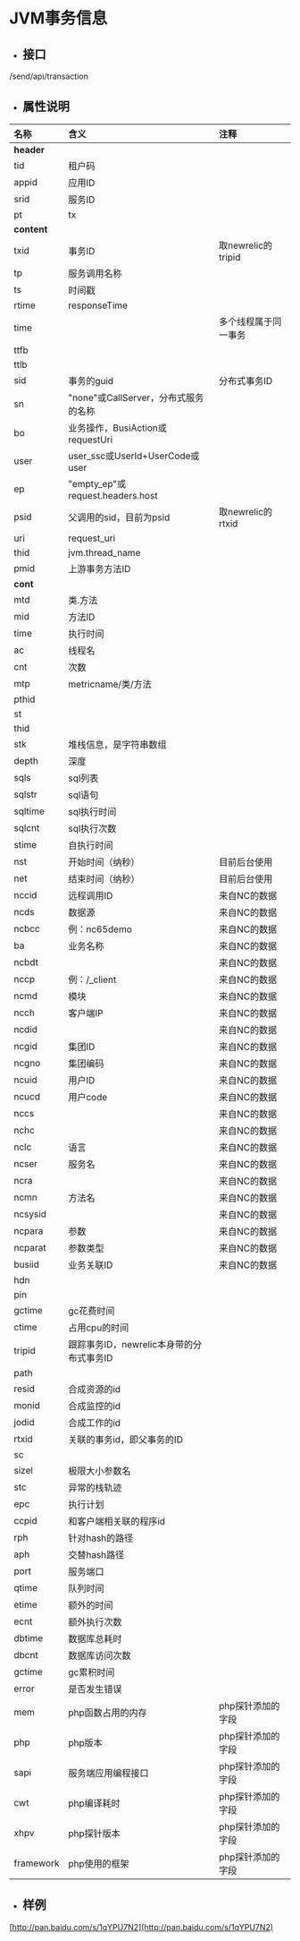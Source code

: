 # JVM事务信息

* ## 接口

/send/api/transaction

* ## 属性说明

| **名称** | **含义** | **注释** |
| :--- | :--- | :--- |
| **header** |  |  |
| tid | 租户码 |  |
| appid | 应用ID |  |
| srid | 服务ID |  |
| pt | tx |  |
| **content** |  |  |
| txid | 事务ID | 取newrelic的tripid |
| tp | 服务调用名称 |  |
| ts | 时间戳 |  |
| rtime | responseTime |  |
| time |  | 多个线程属于同一事务 |
| ttfb |  |  |
| ttlb |  |  |
| sid | 事务的guid | 分布式事务ID |
| sn | "none"或CallServer，分布式服务的名称 |  |
| bo | 业务操作，BusiAction或requestUri |  |
| user | user\_ssc或UserId+UserCode或user |  |
| ep | "empty\_ep"或request.headers.host |  |
| psid | 父调用的sid，目前为psid | 取newrelic的rtxid |
| uri | request\_uri |  |
| thid | jvm.thread\_name |  |
| pmid | 上游事务方法ID |  |
| **cont** |  |  |
| mtd | 类.方法 |  |
| mid | 方法ID |  |
| time | 执行时间 |  |
| ac | 线程名 |  |
| cnt | 次数 |  |
| mtp | metricname/类/方法 |  |
| pthid |  |  |
| st |  |  |
| thid |  |  |
| stk | 堆栈信息，是字符串数组 |  |
| depth | 深度 |  |
| sqls | sql列表 |  |
| sqlstr | sql语句 |  |
| sqltime | sql执行时间 |  |
| sqlcnt | sql执行次数 |  |
| stime | 自执行时间 |  |
| nst | 开始时间（纳秒） | 目前后台使用 |
| net | 结束时间（纳秒） | 目前后台使用 |
| nccid | 远程调用ID | 来自NC的数据 |
| ncds | 数据源 | 来自NC的数据 |
| ncbcc | 例：nc65demo | 来自NC的数据 |
| ba | 业务名称 | 来自NC的数据 |
| ncbdt |  | 来自NC的数据 |
| nccp | 例：/\_client | 来自NC的数据 |
| ncmd | 模块 | 来自NC的数据 |
| ncch | 客户端IP | 来自NC的数据 |
| ncdid |  | 来自NC的数据 |
| ncgid | 集团ID | 来自NC的数据 |
| ncgno | 集团编码 | 来自NC的数据 |
| ncuid | 用户ID | 来自NC的数据 |
| ncucd | 用户code | 来自NC的数据 |
| nccs |  | 来自NC的数据 |
| nchc |  | 来自NC的数据 |
| nclc | 语言 | 来自NC的数据 |
| ncser | 服务名 | 来自NC的数据 |
| ncra |  | 来自NC的数据 |
| ncmn | 方法名 | 来自NC的数据 |
| ncsysid |  | 来自NC的数据 |
| ncpara | 参数 | 来自NC的数据 |
| ncparat | 参数类型 | 来自NC的数据 |
| busiid | 业务关联ID | 来自NC的数据 |
| hdn |  |  |
| pin |  |  |
| gctime | gc花费时间 |  |
| ctime | 占用cpu的时间 |  |
| tripid | 跟踪事务ID，newrelic本身带的分布式事务ID |  |
| path |  |  |
| resid | 合成资源的id |  |
| monid | 合成监控的id |  |
| jodid | 合成工作的id |  |
| rtxid | 关联的事务id，即父事务的ID |  |
| sc |  |  |
| sizel | 极限大小参数名 |  |
| stc | 异常的栈轨迹 |  |
| epc | 执行计划 |  |
| ccpid | 和客户端相关联的程序id |  |
| rph | 针对hash的路径 |  |
| aph | 交替hash路径 |  |
| port | 服务端口 |  |
| qtime | 队列时间 |  |
| etime | 额外的时间 |  |
| ecnt | 额外执行次数 |  |
| dbtime | 数据库总耗时 |  |
| dbcnt | 数据库访问次数 |  |
| gctime | gc累积时间 |  |
| error | 是否发生错误 |  |
| mem | php函数占用的内存 | php探针添加的字段 |
| php | php版本 | php探针添加的字段 |
| sapi | 服务端应用编程接口 | php探针添加的字段 |
| cwt | php编译耗时 | php探针添加的字段 |
| xhpv | php探针版本 | php探针添加的字段 |
| framework | php使用的框架 | php探针添加的字段 |

* ## 样例

[http://pan.baidu.com/s/1qYPU7N2](http://pan.baidu.com/s/1qYPU7N2)

